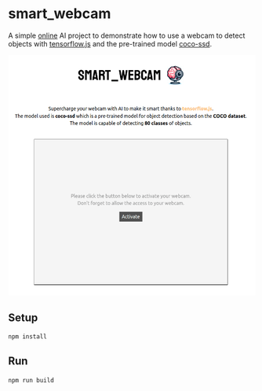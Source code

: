# smart_webcam

A simple [online](https://trixky.github.io/smart_webcam/) AI project to demonstrate how to use a webcam to detect objects with [tensorflow.js](https://www.tensorflow.org/js?hl) and the pre-trained model [coco-ssd](https://www.npmjs.com/package/@tensorflow-models/coco-ssd).

![Recordit GIF](https://raw.githubusercontent.com/trixky/smart_webcam/main/.demo/screenshots.gif)

## Setup

```bash
npm install
```

## Run

```bash
npm run build
```